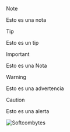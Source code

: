 >[!NOTE]
>Esto es una nota

>[!TIP]
>Esto es un tip

>[!IMPORTANT]
>Esto es una Nota

>[!WARNING]
>Esto es una advertencia

>[!CAUTION]
>Esto es una alerta


<img src="https://softcombytes.com/img/logob.svg" alt="Softcombytes">
